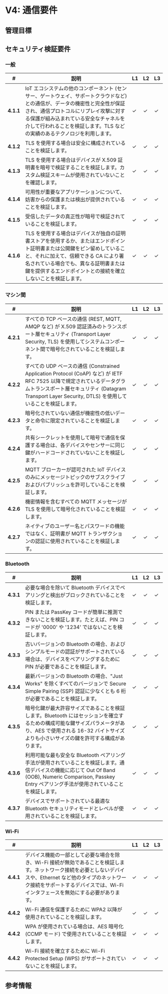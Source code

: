 # V4: 通信要件

## 管理目標

## セキュリティ検証要件

### 一般

| # | 説明 | L1 | L2 | L3 |
| --  | ---------------------- | - | - | - |
| **4.1.1** | IoT エコシステムの他のコンポーネント (センサー、ゲートウェイ、サポートクラウドなど) との通信が、データの機密性と完全性が保証され、通信プロトコルにリプレイ攻撃に対する保護が組み込まれている安全なチャネルを介して行われることを検証します。TLS などの実績のあるテクノロジを利用します。 | ✓ | ✓ | ✓ |
| **4.1.2** | TLS を使用する場合は安全に構成されていることを検証します。 | ✓ | ✓ | ✓ |
| **4.1.3** | TLS を使用する場合はデバイスが X.509 証明書を暗号で検証することを検証します。カスタム検証スキームが使用されていないことを確認します。 | ✓ | ✓ | ✓ |
| **4.1.4** | 可用性が重要なアプリケーションについて、妨害からの保護または検出が提供されていることを検証します。 | ✓ | ✓ | ✓ |
| **4.1.5** | 受信したデータの真正性が暗号で検証されていることを検証します。 | ✓ | ✓ | ✓ |
| **4.1.6** | TLS を使用する場合はデバイスが独自の証明書ストアを使用するか、またはエンドポイント証明書または公開鍵をピン留めしていること、それに加えて、信頼できる CA により署名されている場合でも、異なる証明書または鍵を提供するエンドポイントとの接続を確立しないことを検証します。 | ✓ | ✓ | ✓ |

### マシン間

| # | 説明 | L1 | L2 | L3 |
| --  | ---------------------- | - | - | - |
| **4.2.1** | すべての TCP ベースの通信 (REST, MQTT, AMQP など) が X.509 認証済みのトランスポート層セキュリティ (Transport Layer Security, TLS) を使用してシステムコンポーネント間で暗号化されていることを検証します。 | ✓ | ✓ | ✓ |
| **4.2.2** | すべての UDP ベースの通信 (Constrained Application Protocol (CoAP) など) が IETF RFC 7525 以降で規定されているデータグラムトランスポート層セキュリティ (Datagram Transport Layer Security, DTLS) を使用していることを検証します。 | ✓ | ✓ | ✓ |
| **4.2.3** | 暗号化されていない通信が機密性の低いデータと命令に限定されていることを検証します。 | ✓ | ✓ | ✓ |
| **4.2.4** | 共有シークレットを使用して暗号で通信を保護する場合は、各デバイスやセンサーに同じ鍵がハードコードされていないことを検証します。 | ✓ | ✓ | ✓ |
| **4.2.5** | MQTT ブローカーが認可された IoT デバイスのみにメッセージトピックのサブスクライブおよびパブリッシュを許可していることを検証します。 | ✓ | ✓ | ✓ |
| **4.2.6** | 機密情報を含むすべての MQTT メッセージが TLS を使用して暗号化されていることを検証します。 | ✓ | ✓ | ✓ |
| **4.2.7** | ネイティブのユーザー名とパスワードの機能ではなく、証明書が MQTT トランザクションの認証に使用されていることを検証します。 | ✓ | ✓ | ✓ |

### Bluetooth

| # | 説明 | L1 | L2 | L3 |
| --  | ---------------------- | - | - | - |
| **4.3.1** | 必要な場合を除いて Bluetooth デバイスでペアリングと検出がブロックされていることを検証します。 | ✓ | ✓ | ✓ |
| **4.3.2** | PIN または PassKey コードが簡単に推測できないことを検証します。たとえば、PIN コードが '0000' や '1234' ではないことを検証します。 | ✓ | ✓ | ✓ |
| **4.3.3** | 古いバージョンの Bluetooth の場合、およびシンプルモードの認証がサポートされている場合は、デバイスをペアリングするために PIN が必要であることを検証します。 | ✓ | ✓ | ✓ |
| **4.3.4** | 最新バージョンの Bluetooth の場合、"Just Works" を除くすべてのバージョンで Secure Simple Pairing (SSP) 認証に少なくとも 6 桁が必要であることを検証します。 | ✓ | ✓ | ✓ |
| **4.3.5** | 暗号化鍵が最大許容サイズであることを検証します。Bluetooth にはセッションを確立するための構成可能な鍵サイズパラメータがあり、AES で使用される 16-32 バイトサイズよりも小さいサイズの鍵を許可する構成があります。 | ✓ | ✓ | ✓ |
| **4.3.6** | 利用可能な最も安全な Bluetooth ペアリング手法が使用されていることを検証します。通信デバイスの機能に応じて Out Of Band (OOB), Numeric Comparison, Passkey Entry ペアリング手法が使用されていることを検証します。 | ✓ | ✓ | ✓ |
| **4.3.7** | デバイスでサポートされている最適な Bluetooth セキュリティモードとレベルが使用されていることを検証します。 | ✓ | ✓ | ✓ |

### Wi-Fi

| # | 説明 | L1 | L2 | L3 |
| --  | ---------------------- | - | - | - |
| **4.4.1** | デバイス機能の一部として必要な場合を除き、Wi-Fi 接続が無効であることを検証します。ネットワーク接続を必要としないデバイスや、Ethernet など他のタイプのネットワーク接続をサポートするデバイスでは、Wi-Fi インタフェースを無効にする必要があります。 | ✓ | ✓ | ✓ |
| **4.4.2** | Wi-Fi 通信を保護するために WPA2 以降が使用されていることを検証します。 | ✓ | ✓ | ✓ |
| **4.4.2** | WPA が使用されている場合は、AES 暗号化 (CCMP モード) で使用されていることを検証します。 | ✓ | ✓ | ✓ |
| **4.4.2** | Wi-Fi 接続を確立するために Wi-Fi Protected Setup (WPS) がサポートされていないことを検証します。 | ✓ | ✓ | ✓ |


## 参考情報
